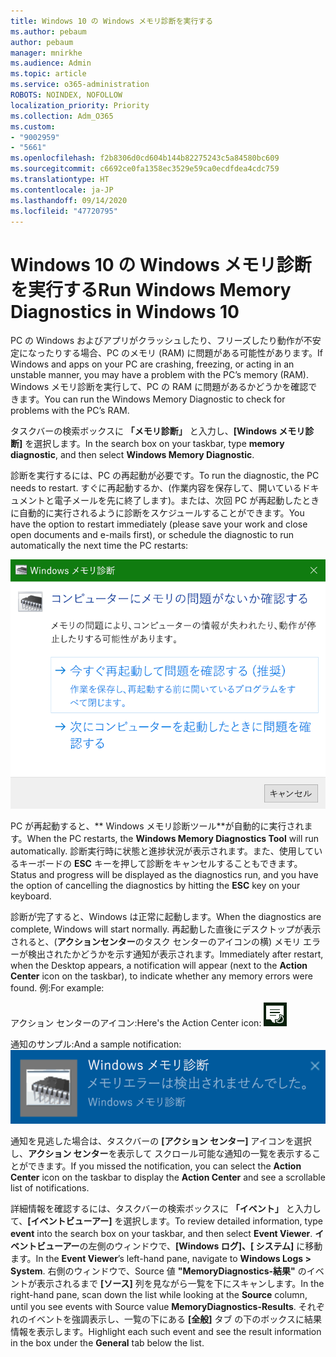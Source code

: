 ```yaml
---
title: Windows 10 の Windows メモリ診断を実行する
ms.author: pebaum
author: pebaum
manager: mnirkhe
ms.audience: Admin
ms.topic: article
ms.service: o365-administration
ROBOTS: NOINDEX, NOFOLLOW
localization_priority: Priority
ms.collection: Adm_O365
ms.custom:
- "9002959"
- "5661"
ms.openlocfilehash: f2b8306d0cd604b144b82275243c5a84580bc609
ms.sourcegitcommit: c6692ce0fa1358ec3529e59ca0ecdfdea4cdc759
ms.translationtype: HT
ms.contentlocale: ja-JP
ms.lasthandoff: 09/14/2020
ms.locfileid: "47720795"
---
```

# <a name="run-windows-memory-diagnostics-in-windows-10"></a><span data-ttu-id="6583a-102">Windows 10 の Windows メモリ診断を実行する</span><span class="sxs-lookup"><span data-stu-id="6583a-102">Run Windows Memory Diagnostics in Windows 10</span></span>

<span data-ttu-id="6583a-103">PC の Windows およびアプリがクラッシュしたり、フリーズしたり動作が不安定になったりする場合、PC のメモリ (RAM) に問題がある可能性があります。</span><span class="sxs-lookup"><span data-stu-id="6583a-103">If Windows and apps on your PC are crashing, freezing, or acting in an unstable manner, you may have a problem with the PC’s memory (RAM).</span></span> <span data-ttu-id="6583a-104">Windows メモリ診断を実行して、PC の RAM に問題があるかどうかを確認できます。</span><span class="sxs-lookup"><span data-stu-id="6583a-104">You can run the Windows Memory Diagnostic to check for problems with the PC’s RAM.</span></span>

<span data-ttu-id="6583a-105">タスクバーの検索ボックスに **「メモリ診断」** と入力し、**[Windows メモリ診断]** を選択します。</span><span class="sxs-lookup"><span data-stu-id="6583a-105">In the search box on your taskbar, type **memory diagnostic**, and then select **Windows Memory Diagnostic**.</span></span> 

<span data-ttu-id="6583a-106">診断を実行するには、PC の再起動が必要です。</span><span class="sxs-lookup"><span data-stu-id="6583a-106">To run the diagnostic, the PC needs to restart.</span></span> <span data-ttu-id="6583a-107">すぐに再起動するか、(作業内容を保存して、開いているドキュメントと電子メールを先に終了します)。または、次回 PC が再起動したときに自動的に実行されるように診断をスケジュールすることができます。</span><span class="sxs-lookup"><span data-stu-id="6583a-107">You have the option to restart immediately (please save your work and close open documents and e-mails first), or schedule the diagnostic to run automatically the next time the PC restarts:</span></span>

![Windows メモリ診断](media/windows-memory-diagnostic.png)

<span data-ttu-id="6583a-109">PC が再起動すると、\*\* Windows メモリ診断ツール\*\*が自動的に実行されます。</span><span class="sxs-lookup"><span data-stu-id="6583a-109">When the PC restarts, the **Windows Memory Diagnostics Tool** will run automatically.</span></span> <span data-ttu-id="6583a-110">診断実行時に状態と進捗状況が表示されます。また、使用しているキーボードの **ESC** キーを押して診断をキャンセルすることもできます。</span><span class="sxs-lookup"><span data-stu-id="6583a-110">Status and progress will be displayed as the diagnostics run, and you have the option of cancelling the diagnostics by hitting the **ESC** key on your keyboard.</span></span>

<span data-ttu-id="6583a-111">診断が完了すると、Windows は正常に起動します。</span><span class="sxs-lookup"><span data-stu-id="6583a-111">When the diagnostics are complete, Windows will start normally.</span></span>
<span data-ttu-id="6583a-112">再起動した直後にデスクトップが表示されると、(**アクションセンター**のタスク センターのアイコンの横) メモリ エラーが検出されたかどうかを示す通知が表示されます。</span><span class="sxs-lookup"><span data-stu-id="6583a-112">Immediately after restart, when the Desktop appears, a notification will appear (next to the **Action Center** icon on the taskbar), to indicate whether any memory errors were found.</span></span> <span data-ttu-id="6583a-113">例:</span><span class="sxs-lookup"><span data-stu-id="6583a-113">For example:</span></span>

<span data-ttu-id="6583a-114">アクション センターのアイコン:</span><span class="sxs-lookup"><span data-stu-id="6583a-114">Here's the Action Center icon:</span></span> ![アクション センターアイコン](media/action-center-icon.png) 

<span data-ttu-id="6583a-116">通知のサンプル:</span><span class="sxs-lookup"><span data-stu-id="6583a-116">And a sample notification:</span></span> ![メモリ エラーはありません](media/no-memory-errors.png)

<span data-ttu-id="6583a-118">通知を見逃した場合は、タスクバーの **[アクション センター]** アイコンを選択 し、**アクション センター**を表示して スクロール可能な通知の一覧を表示することができます。</span><span class="sxs-lookup"><span data-stu-id="6583a-118">If you missed the notification, you can select the **Action Center** icon  on the taskbar to display the **Action Center** and see a scrollable list of notifications.</span></span>

<span data-ttu-id="6583a-119">詳細情報を確認するには、タスクバーの検索ボックスに **「イベント」** と入力して、**[イベントビューアー]** を選択します。</span><span class="sxs-lookup"><span data-stu-id="6583a-119">To review detailed information, type **event** into the search box on your taskbar, and then select **Event Viewer**.</span></span> <span data-ttu-id="6583a-120">**イベントビューアー**の左側のウィンドウで、**[Windows ログ]、[ システム]** に移動 ます。</span><span class="sxs-lookup"><span data-stu-id="6583a-120">In the **Event Viewer**’s left-hand pane, navigate to **Windows Logs > System**.</span></span> <span data-ttu-id="6583a-121">右側のウィンドウで、Source 値 **"MemoryDiagnostics-結果"** のイベントが表示されるまで **[ソース]** 列を見ながら一覧を下にスキャンします。</span><span class="sxs-lookup"><span data-stu-id="6583a-121">In the right-hand pane, scan down the list while looking at the **Source** column, until you see events with Source value **MemoryDiagnostics-Results**.</span></span> <span data-ttu-id="6583a-122">それぞれのイベントを強調表示し、一覧の下にある **[全般]** タブ の下のボックスに結果情報を表示します。</span><span class="sxs-lookup"><span data-stu-id="6583a-122">Highlight each such event and see the result information in the box under the **General** tab below the list.</span></span>
